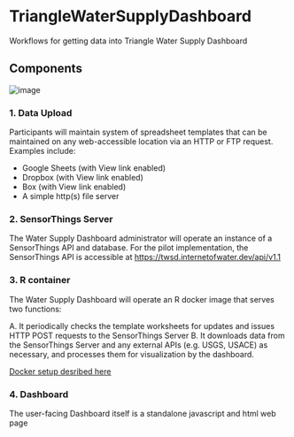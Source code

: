 # TriangleWaterSupplyDashboard
Workflows for getting data into Triangle Water Supply Dashboard

## Components
![image](https://user-images.githubusercontent.com/44071350/117358844-9c87e580-ae84-11eb-8667-17a738600857.png)

### 1. Data Upload

Participants will maintain system of spreadsheet templates that can be maintained on any web-accessible location via an HTTP or FTP request. Examples include:

* Google Sheets (with View link enabled)
* Dropbox (with View link enabled)
* Box (with View link enabled)
* A simple http(s) file server


### 2. SensorThings Server

The Water Supply Dashboard administrator will operate an instance of a SensorThings API and database. For the pilot implementation, the SensorThings API is accessible at https://twsd.internetofwater.dev/api/v1.1

### 3. R container

The Water Supply Dashboard will operate an R docker image that serves two functions:

A. It periodically checks the template worksheets for updates and issues HTTP POST requests to the SensorThings Server
B. It downloads data from the SensorThings Server and any external APIs (e.g. USGS, USACE) as necessary, and processes them for visualization by the dashboard.

[Docker setup desribed here](https://www.bioconductor.org/packages/release/bioc/vignettes/sevenbridges/inst/doc/docker.html#1_Introduction)

### 4. Dashboard 

The user-facing Dashboard itself is a standalone javascript and html web page
